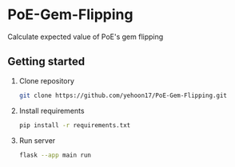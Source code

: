 # PoE-Gem-Flipping
Calculate expected value of PoE's gem flipping

## Getting started
1. Clone repository
    ```bash
    git clone https://github.com/yehoon17/PoE-Gem-Flipping.git
    ```

2. Install requirements
    ```bash
    pip install -r requirements.txt
    ```

3. Run server
    ```bash
    flask --app main run
    ```
    